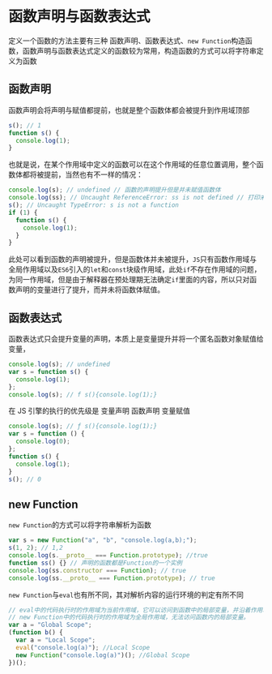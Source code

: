 # 函数声明与函数表达式

定义一个函数的方法主要有三种 函数声明、函数表达式、`new Function`构造函数，函数声明与函数表达式定义的函数较为常用，构造函数的方式可以将字符串定义为函数

## 函数声明

函数声明会将声明与赋值都提前，也就是整个函数体都会被提升到作用域顶部

```javascript
s(); // 1
function s() {
  console.log(1);
}
```

也就是说，在某个作用域中定义的函数可以在这个作用域的任意位置调用，整个函数体都将被提前，当然也有不一样的情况：

```javascript
console.log(s); // undefined // 函数的声明提升但是并未赋值函数体
console.log(ss); // Uncaught ReferenceError: ss is not defined // 打印未定义的ss是为了对比说明函数的声明提升
s(); // Uncaught TypeError: s is not a function
if (1) {
  function s() {
    console.log(1);
  }
}
```

此处可以看到函数的声明被提升，但是函数体并未被提升，`JS`只有函数作用域与全局作用域以及`ES6`引入的`let`和`const`块级作用域，此处`if`不存在作用域的问题，为同一作用域，但是由于解释器在预处理期无法确定`if`里面的内容，所以只对函数声明的变量进行了提升，而并未将函数体赋值。

## 函数表达式

函数表达式只会提升变量的声明，本质上是变量提升并将一个匿名函数对象赋值给变量，

```javascript
console.log(s); // undefined
var s = function s() {
  console.log(1);
};
console.log(s); // f s(){console.log(1);}
```

在 JS 引擎的执行的优先级是 变量声明 函数声明 变量赋值

```javascript
console.log(s); // ƒ s(){console.log(1);}
var s = function () {
  console.log(0);
};
function s() {
  console.log(1);
}
s(); // 0
```

## new Function

`new Function`的方式可以将字符串解析为函数

```javascript
var s = new Function("a", "b", "console.log(a,b);");
s(1, 2); // 1,2
console.log(s.__proto__ === Function.prototype); //true
function ss() {} // 声明的函数都是Function的一个实例
console.log(ss.constructor === Function); // true
console.log(ss.__proto__ === Function.prototype); // true
```

`new Function`与`eval`也有所不同，其对解析内容的运行环境的判定有所不同

```javascript
// eval中的代码执行时的作用域为当前作用域，它可以访问到函数中的局部变量，并沿着作用域链向上查找。
// new Function中的代码执行时的作用域为全局作用域，无法访问函数内的局部变量。
var a = "Global Scope";
(function b() {
  var a = "Local Scope";
  eval("console.log(a)"); //Local Scope
  new Function("console.log(a)")(); //Global Scope
})();
```
